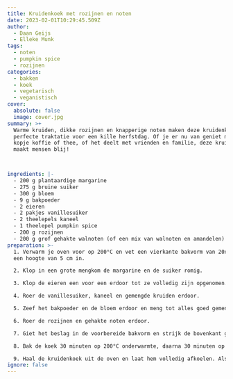 ```yaml
---
title: Kruidenkoek met rozijnen en noten
date: 2023-02-01T10:29:45.509Z
author:
  - Daan Geijs
  - Elleke Munk
tags:
  - noten
  - pumpkin spice
  - rozijnen
categories:
  - bakken
  - koek
  - vegetarisch
  - veganistisch
cover:
  absolute: false
  image: cover.jpg
summary: >+
  Warme kruiden, dikke rozijnen en knapperige noten maken deze kruidenkoek de
  perfecte traktatie voor een kille herfstdag. Of je er nu van geniet met een
  kopje koffie of thee, of het deelt met vrienden en familie, deze kruidenkoek
  maakt mensen blij!



ingredients: |-
  - 200 g plantaardige margarine
  - 275 g bruine suiker
  - 300 g bloem
  - 9 g bakpoeder
  - 2 eieren
  - 2 pakjes vanillesuiker
  - 2 theelepels kaneel
  - 1 theelepel pumpkin spice
  - 200 g rozijnen
  - 200 g grof gehakte walnoten (of een mix van walnoten en amandelen)
preparation: >-
  1. Verwarm je oven voor op 200°C en vet een vierkante bakvorm van 20x20 cm met
  een hoogte van 5 cm in.

  2. Klop in een grote mengkom de margarine en de suiker romig.

  3. Klop de eieren een voor een erdoor tot ze volledig zijn opgenomen.

  4. Roer de vanillesuiker, kaneel en gemengde kruiden erdoor.

  5. Zeef het bakpoeder en de bloem erdoor en meng tot alles goed gemengd is.

  6. Roer de rozijnen en gehakte noten erdoor.

  7. Giet het beslag in de voorbereide bakvorm en strijk de bovenkant glad met een spatel.

  8. Bak de koek 30 minuten op 200°C onderwarmte, daarna 30 minuten op 150°C onderwarmte.

  9. Haal de kruidenkoek uit de oven en laat hem volledig afkoelen. Als het is afgekoeld, snijd je het in 4 stukken en bewaar je het in de koelkast in een Tupperware-bakje of in folie gewikkeld.
ignore: false
---
```

